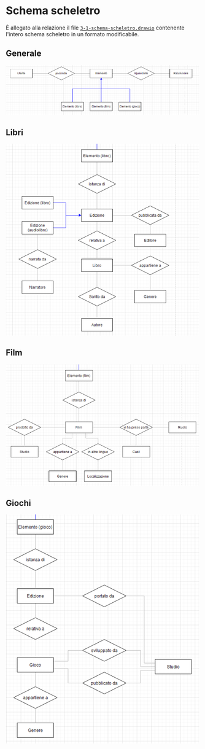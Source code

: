 # Schema scheletro

È allegato alla relazione il file [`3-1-schema-scheletro.drawio`](3-1-schema-scheletro.drawio) contenente l'intero schema scheletro in un formato modificabile.

## Generale

![](img/3-1-schema-scheletro/generale.png)

## Libri

![](img/3-1-schema-scheletro/libri.png)

## Film

![](img/3-1-schema-scheletro/film.png)

## Giochi

![](img/3-1-schema-scheletro/giochi.png)